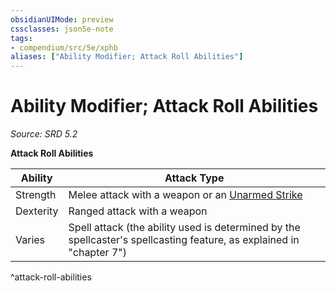 ```yaml
---
obsidianUIMode: preview
cssclasses: json5e-note
tags:
- compendium/src/5e/xphb
aliases: ["Ability Modifier; Attack Roll Abilities"]
---
```

# Ability Modifier; Attack Roll Abilities
*Source: SRD 5.2* 

**Attack Roll Abilities**

| Ability | Attack Type |
|---------|-------------|
| Strength | Melee attack with a weapon or an [Unarmed Strike](unarmed-strike-xphb.md) |
| Dexterity | Ranged attack with a weapon |
| Varies | Spell attack (the ability used is determined by the spellcaster's spellcasting feature, as explained in "chapter 7") |
^attack-roll-abilities